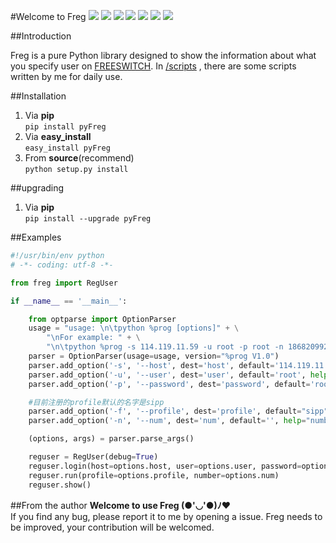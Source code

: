 #Welcome to Freg
![](https://travis-ci.org/sudaning/Freg.svg?branch=master)
![](https://img.shields.io/pypi/v/pyFreg.svg)
![](https://img.shields.io/badge/python-3.5-green.svg)
![](https://img.shields.io/badge/python-2.7-green.svg)
![](https://img.shields.io/badge/docs-stable-brightgreen.svg?style=flat)
![](https://img.shields.io/github/stars/sudaning/Freg.svg)
![](https://img.shields.io/github/forks/sudaning/Freg.svg)

##Introduction

Freg is a pure Python library designed to show the information about what you specify user on [FREESWITCH](https://freeswitch.org/).
In [/scripts](https://github.com/sudaning/Freg/tree/master/scripts) , there are some scripts written by me for daily use.

##Installation
1. Via **pip**  
```pip install pyFreg```  
2. Via **easy_install**  
```easy_install pyFreg```  
3. From **source**(recommend)   
```python setup.py install```  

##upgrading
1. Via **pip**  
```pip install --upgrade pyFreg```

##Examples
```python
#!/usr/bin/env python
# -*- coding: utf-8 -*- 

from freg import RegUser

if __name__ == '__main__':

	from optparse import OptionParser
	usage = "usage: \n\tpython %prog [options]" + \
		"\nFor example: " + \
		"\n\tpython %prog -s 114.119.11.59 -u root -p root -n 18682099276"
	parser = OptionParser(usage=usage, version="%prog V1.0")
	parser.add_option('-s', '--host', dest='host', default='114.119.11.59',help="SSH IP. default:'%default'")
	parser.add_option('-u', '--user', dest='user', default='root', help="SSH port. default:'%default'")
	parser.add_option('-p', '--password', dest='password', default='root', help="SSH password. default:'%default'")

	#目前注册的profile默认的名字是sipp
	parser.add_option('-f', '--profile', dest='profile', default="sipp", help="profile. default:'%default'")
	parser.add_option('-n', '--num', dest='num', default='', help="number. default:'%default'")

	(options, args) = parser.parse_args() 

	reguser = RegUser(debug=True)
	reguser.login(host=options.host, user=options.user, password=options.password)
	reguser.run(profile=options.profile, number=options.num)
	reguser.show()
```

##From the author
**Welcome to use Freg (●'◡'●)ﾉ♥**  
If you find any bug, please report it to me by opening a issue.
Freg needs to be improved, your contribution will be welcomed.




